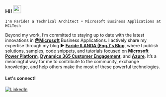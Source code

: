 ### Hi! <img src="https://emojis.slackmojis.com/emojis/images/1536351075/4594/blob-wave.gif" width="25"/>

`I'm Faride! a Technical Architect • Microsoft Business Applications at HCLTech`

Beyond my work, I’m committed to staying up to date with the latest innovations in [**@Microsoft**](https://github.com/microsoft) Business Applications.
I actively share my expertise through my blog ► [**Faride ILANDA (Eng.)'s Blog**](https://farideilanda.wixsite.com/blog), where I publish solutions, samples, code snippets, and tutorials focused on [**Microsoft Power Platform**](https://www.microsoft.com/en-us/power-platform), [**Dynamics 365 Customer Engagement**](https://www.microsoft.com/en-us/dynamics-365), and [**Azure**](https://azure.microsoft.com/en-us/).
It’s a meaningful way for me to contribute to the community, exchange knowledge, and help others make the most of these powerful technologies.

#### Let's connect!
[<img alt="LinkedIn" src="https://img.shields.io/badge/LinkedIn-%230E76A8.svg?&style=for-the-badge&logo=LinkedIn&logoColor=white" target="_blank"/>](https://www.linkedin.com/in/faride-ilanda)
